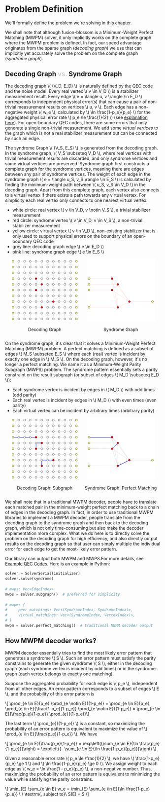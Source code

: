 
# Problem Definition

We'll formally define the problem we're solving in this chapter.

We shall note that although fusion-blossom is a Minimum-Weight Perfect Matching (MWPM) solver, it only implicitly works on the complete graph where the MWPM problem is defined.
In fact, our speed advantage originates from the sparse graph (*decoding graph*) we use that can implicitly yet accurately solve the problem on the complete graph (*syndrome graph*).

## Decoding Graph <strong style="color:lightgrey;">vs.</strong> Syndrome Graph

The decoding graph \\( (V_D, E_D) \\) is naturally defined by the QEC code and the noise model.
Every real vertex \\( v \in V_D \\) is a stabilizer measurement result.
Every edge \\( e = \langle u, v \rangle \in E_D \\) corresponds to independent physical error(s) that can cause a pair of non-trivial measurement results on vertices \\( u, v \\).
Each edge has a non-negative weight \\( w_e \\), calculated by \\( \ln \frac{1-p_e}{p_e} \\) for the aggregated physical error rate \\( p_e \le \frac{1}{2} \\) (see [explanation here](#how-mwpm-decoder-works)).
For open-boundary QEC codes, there are some errors that only generate a single non-trivial measurement. We add some *virtual vertices* to the graph which is not a real stabilizer measurement but can be connected by such an edge.

The syndrome Graph \\( (V_S, E_S) \\) is generated from the decoding graph.
In the syndrome graph, \\( V_S \subseteq V_D \\), where real vertices with trivial measurement results are discarded, and only syndrome vertices and some virtual vertices are preserved.
Syndrome graph first constructs a complete graph for the syndrome vertices, meaning there are edges between any pair of syndrome vertices.
The weight of each edge in the syndrome graph \\( e = \langle u_S, v_S \rangle \in E_S \\) is calculated by finding the minimum-weight path between \\( u_S, v_S \in V_D \\) in the decoding graph.
Apart from this complete graph, each vertex also connects to a virtual vertex if there exists a path towards any virtual vertex.
For simplicity each real vertex only connects to one nearest virtual vertex.


- white circle: real vertex \\( v \in V_D, v \notin V_S \\), a trivial stabilizer measurement
- red circle: syndrome vertex \\( v \in V_D, v \in V_S \\), a non-trivial stabilizer measurement
- yellow circle: virtual vertex  \\( v \in V_D \\), non-existing stabilizer that is only used to support physical errors on the boundary of an open-boundary QEC code
- grey line: decoding graph edge \\( e \in E_D \\)
- pink line: syndrome graph edge \\( e \in E_S \\)

<div style="display: flex; justify-content: center;">
    <div style="width: 49%; text-align: center;">
        <img style="width: 90%;" src="img/decoding_graph.png"/>
        <p>Decoding Graph</p>
    </div>
    <div style="width: 49%; text-align: center;">
        <img style="width: 90%;" src="img/syndrome_graph.png"/>
        <p>Syndrome Graph</p>
    </div>
</div>

On the syndrome graph, it's clear that it solves a Minimum-Weight Perfect Matching (MWPM) problem.
A perfect matching is defined as a subset of edges \\( M_S \subseteq E_S \\) where each (real) vertex is incident by exactly one edge in \\( M_S \\).
On the decoding graph, however, it's no longer a perfect matching.
We name it as a Minimum-Weight Parity Subgraph (MWPS) problem.
The syndrome pattern essentially sets a parity constraint on the result subgraph (or subset of edges \\( M_D \subseteq E_D \\)): 

- Each syndrome vertex is incident by edges in \\( M_D \\) with odd times (odd parity)
- Each real vertex is incident by edges in \\( M_D \\) with even times (even parity)
- Each virtual vertex can be incident by arbitrary times (arbitrary parity)

<div style="display: flex; justify-content: center;">
    <div style="width: 49%; text-align: center;">
        <img style="width: 90%;" src="img/decoding_graph_result.png"/>
        <p>Decoding Graph: Subgraph</p>
    </div>
    <div style="width: 49%; text-align: center;">
        <img style="width: 90%;" src="img/syndrome_graph_result.png"/>
        <p>Syndrome Graph: Perfect Matching</p>
    </div>
</div>

We shall note that in a traditional MWPM decoder, people have to translate each matched pair in the minimum-weight perfect matching back to a chain of edges in the decoding graph.
In fact, in order to use traditional MWPM libraries to implement a MWPM decoder, people translate from the decoding graph to the syndrome graph and then back to the decoding graph, which is not only time-consuming but also make the decoder implementation more complex.
What we do here is to directly solve the problem on the decoding graph for high efficiency, and also directly output results on the decoding graph so that user can simply multiple the individual error for each edge to get the most-likely error pattern.

Our library can output both MWPM and MWPS.For more details, see [Example QEC Codes](demo/example-qec-codes.md). Here is an example in Python:

```python
solver = SolverSerial(initializer)
solver.solve(syndrome)

# mwps: Vec<EdgeIndex>
mwps = solver.subgraph()  # preferred for simplicity

# mwpm: {
#     peer_matchings: Vec<(SyndromeIndex, SyndromeIndex)>,
#     virtual_matchings: Vec<(SyndromeIndex, VertexIndex)>,
# }
mwpm = solver.perfect_matching()  # traditional MWPM decoder output
```

## How MWPM decoder works?

MWPM decoder essentially tries to find the most likely error pattern that generates a syndrome \\( S \\).
Such an error pattern must satisfy the parity constrains to generate the given syndrome \\( S \\), either in the decoding graph (each syndrome vertex is incident by odd times) or in the syndrome graph (each vertex belongs to exactly one matching).

Suppose the aggregated probability for each edge is \\( p_e \\), independent from all other edges.
An error pattern corresponds to a subset of edges \\( E \\), and the probability of this error pattern is

\\[ \prod_{e \in E}{p_e} \prod_{e \notin E}{(1-p_e)} = \prod_{e \in E}{p_e} \prod_{e \in E}{\frac{1-p_e}{1-p_e}} \prod_{e \notin E}{(1-p_e)} = \prod_{e \in E}{\frac{p_e}{1-p_e}} \prod_{e}{(1-p_e)}\\]

The last term \\( \prod_{e}{(1-p_e)} \\) is a constant, so maximizing the probability of an error pattern is equivalent to maximize the value of \\( \prod_{e \in E}{\frac{p_e}{1-p_e}} \\). We have

\\[ \prod_{e \in E}{\frac{p_e}{1-p_e}} = \exp\left({\sum_{e \in E}{\ln \frac{p_e}{1-p_e}}}\right) = \exp\left({- \sum_{e \in E}{\ln \frac{1-p_e}{p_e}}}\right) \\]

Given a reasonable error rate \\( p_e \le \frac{1}{2} \\), we have \\( \frac{1-p_e}{p_e} \ge 1 \\) and \\( \ln \frac{1-p_e}{p_e} \ge 0 \\). We assign weight to each edge as \\( w_e = \ln \frac{1 - p_e}{p_e} \\), a non-negative number. Thus, maximizing the probability of an error pattern is equivalent to minimizing the value while satisfying the parity constrains.

\\[ \min_{E} \sum_{e \in E} w_e = \min_{E} \sum_{e \in E}{\ln \frac{1-p_e}{p_e}} \ \ \textrm{, subject to}\ S(E) = S \\]
